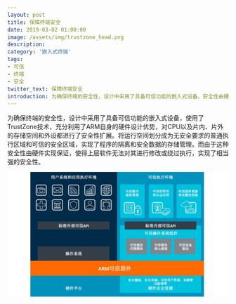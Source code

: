 ```yaml
---
layout: post
title: 保障终端安全
date: 2019-03-02 01:00:00
image: /assets/img/trustzone_head.png
description: 
category: '嵌入式终端'
tags:
- 可信
- 终端
- 安全
twitter_text: 保障终端安全
introduction: 为确保终端的安全性，设计中采用了具备可信功能的嵌入式设备。安全性由硬件实现保证，使得上层软件无法对其进行修改或绕过执行，实现了相当强的安全性。
---
```


为确保终端的安全性，设计中采用了具备可信功能的嵌入式设备，使用了TrustZone技术，充分利用了ARM自身的硬件设计优势，对CPU以及片内、片外的存储空间和外设都进行了安全性扩展。将运行空间划分成为无安全要求的普通执行区域和可信的安全区域，实现了程序的隔离和安全数据的存储管理。而由于这种安全性由硬件实现保证，使得上层软件无法对其进行修改或绕过执行，实现了相当强的安全性。

<img src="/assets/img/trustzone.jpg" alt="drawing" width="800"/>
